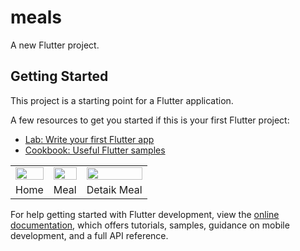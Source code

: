 # meals

A new Flutter project.

## Getting Started

This project is a starting point for a Flutter application.

A few resources to get you started if this is your first Flutter project:

- [Lab: Write your first Flutter app](https://docs.flutter.dev/get-started/codelab)
- [Cookbook: Useful Flutter samples](https://docs.flutter.dev/cookbook)

<table>
 
  <tr>
    <td><image src="https://res.cloudinary.com/dl5zfuxp9/image/upload/v1690728204/samples/meals-app/Screenshot_2023-07-30_at_21.38.18_dmf1gb.png" width=100%></td>
    <td><image src="https://res.cloudinary.com/dl5zfuxp9/image/upload/v1690728225/samples/meals-app/Screenshot_2023-07-30_at_21.38.30_jxntgg.png" width=100%/></td>
    <td><image src="https://res.cloudinary.com/dl5zfuxp9/image/upload/v1690728236/samples/meals-app/Screenshot_2023-07-30_at_21.39.03_m73ux8.png" width=100%/></td>
  </tr>
   <tr>
    <td>Home</td>
    <td>Meal</td>
    <td>Detaik Meal</td>
  </tr>
</table>

For help getting started with Flutter development, view the
[online documentation](https://docs.flutter.dev/), which offers tutorials,
samples, guidance on mobile development, and a full API reference.
